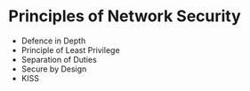 # Principles of Network Security
- Defence in Depth
- Principle of Least Privilege
- Separation of Duties
- Secure by Design
- KISS
